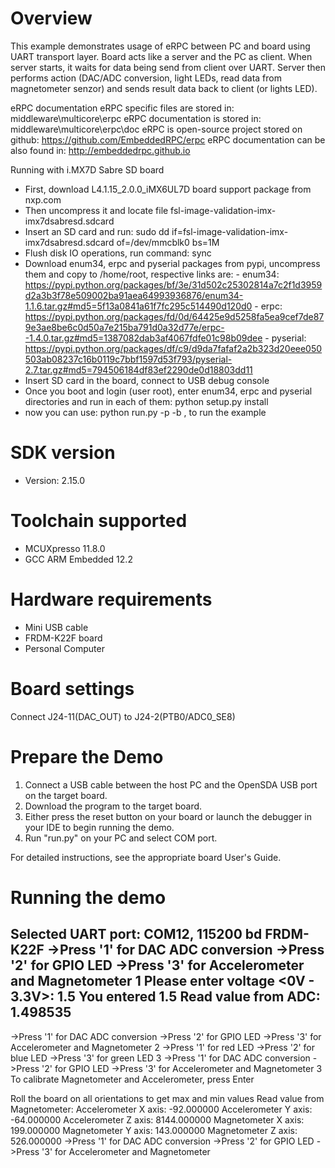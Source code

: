 Overview
========
This example demonstrates usage of eRPC between PC and board using UART transport layer.
Board acts like a server and the PC as client. When server starts, it waits for
data being send from client over UART. Server then performs action (DAC/ADC conversion, light LEDs,
read data from magnetometer senzor) and sends result data back to client (or lights LED).

eRPC documentation
eRPC specific files are stored in: middleware\multicore\erpc
eRPC documentation is stored in: middleware\multicore\erpc\doc
eRPC is open-source project stored on github: https://github.com/EmbeddedRPC/erpc
eRPC documentation can be also found in: http://embeddedrpc.github.io

Running with i.MX7D Sabre SD board
- First, download L4.1.15_2.0.0_iMX6UL7D board support package from nxp.com
- Then uncompress it and locate file fsl-image-validation-imx-imx7dsabresd.sdcard
- Insert an SD card and run: sudo dd if=fsl-image-validation-imx-imx7dsabresd.sdcard
of=/dev/mmcblk0 bs=1M 
- Flush disk IO operations, run command: sync
- Download enum34, erpc and pyserial packages from pypi, uncompress them and copy to
/home/root, respective links are:
		- enum34: https://pypi.python.org/packages/bf/3e/31d502c25302814a7c2f1d3959d2a3b3f78e509002ba91aea64993936876/enum34-1.1.6.tar.gz#md5=5f13a0841a61f7fc295c514490d120d0
		- erpc: https://pypi.python.org/packages/fd/0d/64425e9d5258fa5ea9cef7de879e3ae8be6c0d50a7e215ba791d0a32d77e/erpc--1.4.0.tar.gz#md5=1387082dab3af4067fdfe01c98b09dee
		- pyserial: https://pypi.python.org/packages/df/c9/d9da7fafaf2a2b323d20eee050503ab08237c16b0119c7bbf1597d53f793/pyserial-2.7.tar.gz#md5=794506184df83ef2290de0d18803dd11
- Insert SD card in the board, connect to USB debug console
- Once you boot and login (user root), enter enum34, erpc and pyserial directories
and run in each of them: python setup.py install
- now you can use: python run.py -p <PORT> -b <BAUDRATE>, to run the example

SDK version
===========
- Version: 2.15.0

Toolchain supported
===================
- MCUXpresso  11.8.0
- GCC ARM Embedded  12.2

Hardware requirements
=====================
- Mini USB cable
- FRDM-K22F board
- Personal Computer

Board settings
==============
Connect J24-11(DAC_OUT) to J24-2(PTB0/ADC0_SE8)


Prepare the Demo
================
1.  Connect a USB cable between the host PC and the OpenSDA USB port on the target board.
2.  Download the program to the target board.
3.  Either press the reset button on your board or launch the debugger in your IDE to begin running the demo.
4.  Run "run.py" on your PC and select COM port.

For detailed instructions, see the appropriate board User's Guide.

Running the demo
================
Selected UART port: COM12, 115200 bd
FRDM-K22F
->Press '1' for DAC ADC conversion
->Press '2' for GPIO LED
->Press '3' for Accelerometer and Magnetometer
1
Please enter voltage <0V - 3.3V>: 1.5
You entered 1.5
Read value from ADC: 1.498535
---------------------
->Press '1' for DAC ADC conversion
->Press '2' for GPIO LED
->Press '3' for Accelerometer and Magnetometer
2
->Press '1' for red LED
->Press '2' for blue LED
->Press '3' for green LED
3
->Press '1' for DAC ADC conversion
->Press '2' for GPIO LED
->Press '3' for Accelerometer and Magnetometer
3
To calibrate Magnetometer and Accelerometer, press Enter

Roll the board on all orientations to get max and min values
Read value from Magnetometer:
    Accelerometer X axis: -92.000000
    Accelerometer Y axis: -64.000000
    Accelerometer Z axis: 8144.000000
    Magnetometer X axis: 199.000000
    Magnetometer Y axis: 143.000000
    Magnetometer Z axis: 526.000000
->Press '1' for DAC ADC conversion
->Press '2' for GPIO LED
->Press '3' for Accelerometer and Magnetometer
